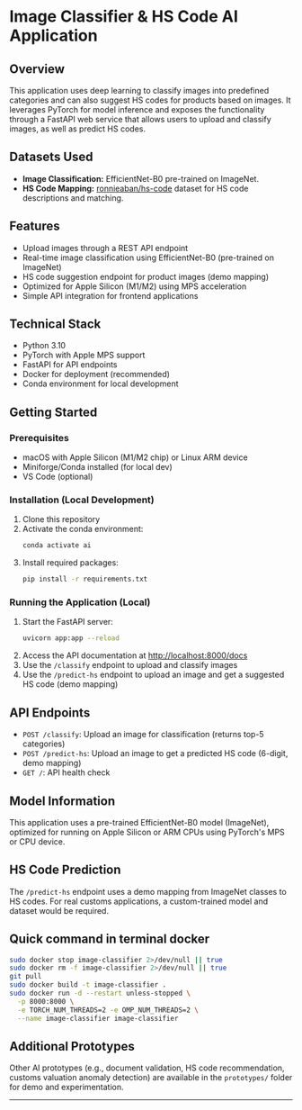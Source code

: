 # Image Classifier & HS Code AI Application

## Overview
This application uses deep learning to classify images into predefined categories and can also suggest HS codes for products based on images. It leverages PyTorch for model inference and exposes the functionality through a FastAPI web service that allows users to upload and classify images, as well as predict HS codes.

## Datasets Used
- **Image Classification:** EfficientNet-B0 pre-trained on ImageNet.
- **HS Code Mapping:** [ronnieaban/hs-code](https://huggingface.co/datasets/ronnieaban/hs-code) dataset for HS code descriptions and matching.

## Features
- Upload images through a REST API endpoint
- Real-time image classification using EfficientNet-B0 (pre-trained on ImageNet)
- HS code suggestion endpoint for product images (demo mapping)
- Optimized for Apple Silicon (M1/M2) using MPS acceleration
- Simple API integration for frontend applications

## Technical Stack
- Python 3.10
- PyTorch with Apple MPS support
- FastAPI for API endpoints
- Docker for deployment (recommended)
- Conda environment for local development

## Getting Started

### Prerequisites
- macOS with Apple Silicon (M1/M2 chip) or Linux ARM device
- Miniforge/Conda installed (for local dev)
- VS Code (optional)

### Installation (Local Development)
1. Clone this repository
2. Activate the conda environment:
    ```bash
    conda activate ai
    ```
3. Install required packages:
    ```bash
    pip install -r requirements.txt
    ```

### Running the Application (Local)
1. Start the FastAPI server:
    ```bash
    uvicorn app:app --reload
    ```
2. Access the API documentation at [http://localhost:8000/docs](http://localhost:8000/docs)
3. Use the `/classify` endpoint to upload and classify images
4. Use the `/predict-hs` endpoint to upload an image and get a suggested HS code (demo mapping)

## API Endpoints
- `POST /classify`: Upload an image for classification (returns top-5 categories)
- `POST /predict-hs`: Upload an image to get a predicted HS code (6-digit, demo mapping)
- `GET /`: API health check

## Model Information
This application uses a pre-trained EfficientNet-B0 model (ImageNet), optimized for running on Apple Silicon or ARM CPUs using PyTorch's MPS or CPU device.

## HS Code Prediction
The `/predict-hs` endpoint uses a demo mapping from ImageNet classes to HS codes. For real customs applications, a custom-trained model and dataset would be required.

## Quick command in terminal docker
```bash
sudo docker stop image-classifier 2>/dev/null || true
sudo docker rm -f image-classifier 2>/dev/null || true
git pull
sudo docker build -t image-classifier .
sudo docker run -d --restart unless-stopped \
  -p 8000:8000 \
  -e TORCH_NUM_THREADS=2 -e OMP_NUM_THREADS=2 \
  --name image-classifier image-classifier
```

## Additional Prototypes
Other AI prototypes (e.g., document validation, HS code recommendation, customs valuation anomaly detection) are available in the `prototypes/` folder for demo and experimentation.

---